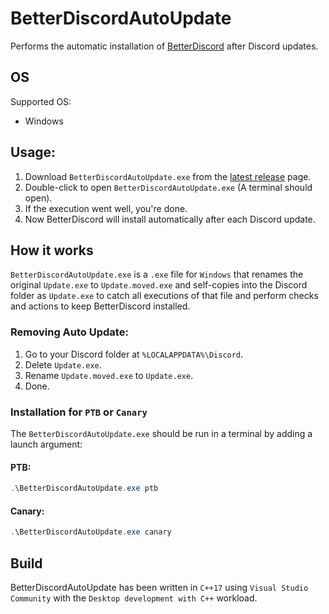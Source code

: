 # BetterDiscordAutoUpdate
Performs the automatic installation of [BetterDiscord](https://github.com/BetterDiscord/BetterDiscord) after Discord updates.

## OS
Supported OS:
- Windows

## Usage:
1. Download `BetterDiscordAutoUpdate.exe` from the [latest release](https://github.com/nicola02nb/BetterDiscordAutoUpdate/releases/latest) page.
2. Double-click to open `BetterDiscordAutoUpdate.exe` (A terminal should open).
3. If the execution went well, you're done.
4. Now BetterDiscord will install automatically after each Discord update.

## How it works
`BetterDiscordAutoUpdate.exe` is a `.exe` file for `Windows` that renames the original `Update.exe` to `Update.moved.exe` and self-copies into the Discord folder as `Update.exe` to catch all executions of that file and perform checks and actions to keep BetterDiscord installed.

### Removing Auto Update:
1. Go to your Discord folder at `%LOCALAPPDATA%\Discord`.
2. Delete `Update.exe`.
3. Rename `Update.moved.exe` to `Update.exe`.
4. Done.

### Installation for `PTB` or `Canary`
The `BetterDiscordAutoUpdate.exe` should be run in a terminal by adding a launch argument:

#### PTB:
```ps1
.\BetterDiscordAutoUpdate.exe ptb
```

#### Canary:
```ps1
.\BetterDiscordAutoUpdate.exe canary
```

## Build
BetterDiscordAutoUpdate has been written in `C++17` using `Visual Studio Community` with the `Desktop development with C++` workload.
